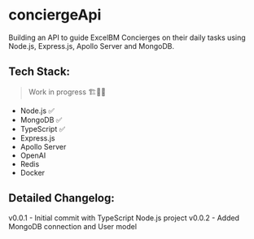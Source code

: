 # conciergeApi

Building an API to guide ExcelBM Concierges on their daily tasks using Node.js, Express.js, Apollo Server and MongoDB.

## Tech Stack:
> Work in progress 🏗️🧱🔨
- Node.js ✅
- MongoDB ✅
- TypeScript ✅
- Express.js 
- Apollo Server
- OpenAI
- Redis
- Docker

## Detailed Changelog:
v0.0.1 - Initial commit with TypeScript Node.js project
v0.0.2 - Added MongoDB connection and User model
